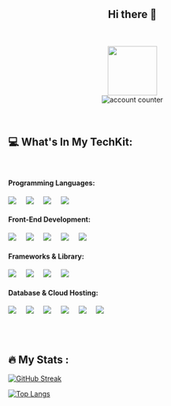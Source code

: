 <div id="header" align="center">
    <h2>Hi there 👋</h2> 
</div>
<br>
<br>
<div id="header" align="center">
  <img src="https://media.giphy.com/media/M9gbBd9nbDrOTu1Mqx/giphy.gif" width="100"/>
</div>

<div id="badges" align="center">
  <img src="https://komarev.com/ghpvc/?username=teetier&style=flat-square&color=blue" alt="account counter"/>
</div>
<br>
<br>

## 💻 What's In My TechKit:
<br>

#### Programming Languages: 

<p align="start"> 
<img src="https://img.shields.io/badge/JavaScript-black?logo=javascript&logoColor=yellow&style=for-the-badge" />
    <span>&nbsp;&nbsp;&nbsp;</span>
<img src="https://img.shields.io/badge/TypeScript-black?logo=typescript&logoColor=blue&style=for-the-badge" />
    <span>&nbsp;&nbsp;&nbsp;</span>
<img src="https://img.shields.io/badge/golang-black?logo=go&logoColor=blue&style=for-the-badge" />
    <span>&nbsp;&nbsp;&nbsp;</span>
<img src="https://img.shields.io/badge/Ruby-black?logo=ruby&logoColor=red&style=for-the-badge" />
</p>

#### Front-End Development: 

<p align="start">
<img src="https://img.shields.io/badge/HTML5-black?logo=html5&logoColor=red&style=for-the-badge" />
    <span>&nbsp;&nbsp;&nbsp;</span>
<img src="https://img.shields.io/badge/CSS3-black?logo=css3&logoColor=blue&style=for-the-badge" />
    <span>&nbsp;&nbsp;&nbsp;</span>
<img src="https://img.shields.io/badge/TAILWIND CSS-black?logo=tailwindcss&logoColor=turquoise&style=for-the-badge" />
    <span>&nbsp;&nbsp;&nbsp;</span>
<img src="https://img.shields.io/badge/FIGMA-black?logo=figma&logoColor=orange&style=for-the-badge" />
    <span>&nbsp;&nbsp;&nbsp;</span>
<img src="https://img.shields.io/badge/Framer Motion-black?logo=framer&logoColor=purple&style=for-the-badge" />
</p>

#### Frameworks & Library:

<p align="start">
<img src="https://img.shields.io/badge/REACT.JS-black?logo=react&logoColor=blue&style=for-the-badge" />
    <span>&nbsp;&nbsp;&nbsp;</span>
<img src="https://img.shields.io/badge/NEXT.JS-black?logo=next.js&logoColor=white&style=for-the-badge" />
    <span>&nbsp;&nbsp;&nbsp;</span>
<img src="https://img.shields.io/badge/NODE.JS-black?logo=node.js&logoColor=green&style=for-the-badge" />
    <span>&nbsp;&nbsp;&nbsp;</span>
<img src="https://img.shields.io/badge/RUBY ON RAILS-black?logo=rubyonrails&logoColor=red&style=for-the-badge" />
</p>

#### Database & Cloud Hosting:

<p align="start">
  <img src="https://img.shields.io/badge/sqlite-black?logo=sqlite&logoColor=blue&style=for-the-badge" />
    <span>&nbsp;&nbsp;&nbsp;</span>
<img src="https://img.shields.io/badge/MySQL-black?logo=mysql&logoColor=orange&style=for-the-badge" />
    <span>&nbsp;&nbsp;&nbsp;</span>
<img src="https://img.shields.io/badge/MongoDB-black?logo=mongodb&logoColor=green&style=for-the-badge" />
    <span>&nbsp;&nbsp;&nbsp;</span>
<img src="https://img.shields.io/badge/VERCEL-black?logo=vercel&logoColor=white&style=for-the-badge" />
    <span>&nbsp;&nbsp;&nbsp;</span>
<img src="https://img.shields.io/badge/Netlify-black?logo=netlify&logoColor=blue&style=for-the-badge" />
    <span>&nbsp;&nbsp;&nbsp;</span>
<img src="https://img.shields.io/badge/Render-black?logo=render&logoColor=white&style=for-the-badge" />
    <span>&nbsp;&nbsp;&nbsp;</span>
</p>
<br>
<br>

## :fire: My Stats :
[![GitHub Streak](http://github-readme-streak-stats.herokuapp.com?user=teetier&theme=dark&background=000000)](https://git.io/streak-stats)

[![Top Langs](https://github-readme-stats.vercel.app/api/top-langs/?username=teetier&layout=compact&theme=vision-friendly-dark)](https://github.com/anuraghazra/github-readme-stats)
<br>
<br>
